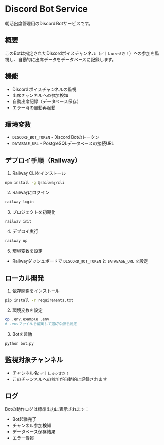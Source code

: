 # Discord Bot Service

朝活出席管理用のDiscord Botサービスです。

## 概要

このBotは指定されたDiscordボイスチャンネル（`✅｜しゅっせき！`）への参加を監視し、自動的に出席データをデータベースに記録します。

## 機能

- Discord ボイスチャンネルの監視
- 出席チャンネルへの参加検知
- 自動出席記録（データベース保存）
- エラー時の自動再起動

## 環境変数

- `DISCORD_BOT_TOKEN` - Discord Botのトークン
- `DATABASE_URL` - PostgreSQLデータベースの接続URL

## デプロイ手順（Railway）

1. Railway CLIをインストール
```bash
npm install -g @railway/cli
```

2. Railwayにログイン
```bash
railway login
```

3. プロジェクトを初期化
```bash
railway init
```

4. デプロイ実行
```bash
railway up
```

5. 環境変数を設定
- Railwayダッシュボードで `DISCORD_BOT_TOKEN` と `DATABASE_URL` を設定

## ローカル開発

1. 依存関係をインストール
```bash
pip install -r requirements.txt
```

2. 環境変数を設定
```bash
cp .env.example .env
# .envファイルを編集して適切な値を設定
```

3. Botを起動
```bash
python bot.py
```

## 監視対象チャンネル

- チャンネル名: `✅｜しゅっせき！`
- このチャンネルへの参加が自動的に記録されます

## ログ

Botの動作ログは標準出力に表示されます：
- Bot起動完了
- チャンネル参加検知
- データベース保存結果
- エラー情報